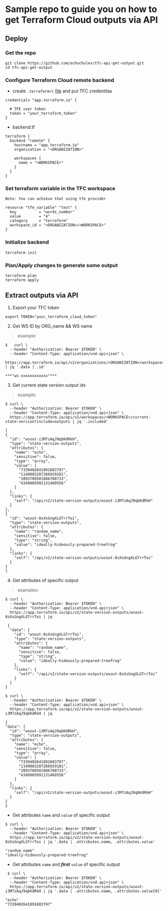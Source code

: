 # Sample repo to guide you on how to get Terraform Cloud outputs via API

## Deploy

### Get the repo

```
git clone https://github.com/achuchulev/tfc-api-get-output.git
cd tfc-api-get-output
```

### Configure Terraform Cloud remote backend

- create `.terraformrc` [file](https://www.terraform.io/docs/commands/cli-config.html) and put TFC credentilas

```
credentials "app.terraform.io" {
  
  # TFE user token
  token = "your_terraform_token"
}
```

- backend.tf

```
terraform {
  backend "remote" {
    hostname = "app.terraform.io"
    organization = "<ORGANIZATION>"

    workspaces {
      name = "<WORKSPACE>"
    }
  }
}
```

### Set terraform variable in the TFC workspace

```
Note: You can achieve that using tfe provider

resource "tfe_variable" "test" {
  key          = "words_number"
  value        = "4"
  category     = "terraform"
  workspace_id = "<ORGANIZATION>/<WORKSPACE>"
}
```

### Initialize backend

```
terraform init
```

### Plan/Apply changes to generate some output

```
terraform plan
terraform apply
```

## Extract outputs via API

1. Export your TFC token

```
export TOKEN="your_terraform_cloud_token"
```

2.	Get WS ID by ORG_name && WS name

> example:

```
$	curl \
  --header "Authorization: Bearer $TOKEN" \
  --header "Content-Type: application/vnd.api+json" \
  https://app.terraform.io/api/v2/organizations/<ORGANIZATION>/workspaces/<WORKSPACE> | jq '.data | .id'
```

```
***"ws-xxxxxxxxxxxx"***
```
	
3. Get current state version output ids

  > example:
  
  ```
  $ curl \
    --header "Authorization: Bearer $TOKEN" \
    --header "Content-Type: application/vnd.api+json" \
    https://app.terraform.io/api/v2/workspaces/<WORKSPACE>/current-state-version?include=outputs | jq '.included'
  ```
  
  ```
[
  {
    "id": "wsout-i3M7zAqJ9qbKdRkH",
    "type": "state-version-outputs",
    "attributes": {
      "name": "echo",
      "sensitive": false,
      "type": "array",
      "value": [
        "7339402641891683797",
        "1149883287266929181",
        "2093789501086708733",
        "4349865991131460556"
      ]
    },
    "links": {
      "self": "/api/v2/state-version-outputs/wsout-i3M7zAqJ9qbKdRkH"
    }
  },
  {
    "id": "wsout-8sXsGngXLGTrrToi",
    "type": "state-version-outputs",
    "attributes": {
      "name": "random_name",
      "sensitive": false,
      "type": "string",
      "value": "ideally-hideously-prepared-treefrog"
    },
    "links": {
      "self": "/api/v2/state-version-outputs/wsout-8sXsGngXLGTrrToi"
    }
  }
]
  ```
  
4. Get attributes of specific output
   
  > examples:
  
  ```
  $ curl \
    --header "Authorization: Bearer $TOKEN" \
    --header "Content-Type: application/vnd.api+json" \
    https://app.terraform.io/api/v2/state-version-outputs/wsout-8sXsGngXLGTrrToi | jq
  ```
  
  ```
   {
    "data": {
      "id": "wsout-8sXsGngXLGTrrToi",
      "type": "state-version-outputs",
      "attributes": {
        "name": "random_name",
        "sensitive": false,
        "type": "string",
        "value": "ideally-hideously-prepared-treefrog"
      },
      "links": {
        "self": "/api/v2/state-version-outputs/wsout-8sXsGngXLGTrrToi"
      }
    }
  }
  ```
  
  ```
  $ curl \
    --header "Authorization: Bearer $TOKEN" \
    --header "Content-Type: application/vnd.api+json" \
    https://app.terraform.io/api/v2/state-version-outputs/wsout-i3M7zAqJ9qbKdRkH | jq
  ```
  
  ```
{
  "data": {
    "id": "wsout-i3M7zAqJ9qbKdRkH",
    "type": "state-version-outputs",
    "attributes": {
      "name": "echo",
      "sensitive": false,
      "type": "array",
      "value": [
        "7339402641891683797",
        "1149883287266929181",
        "2093789501086708733",
        "4349865991131460556"
      ]
    },
    "links": {
      "self": "/api/v2/state-version-outputs/wsout-i3M7zAqJ9qbKdRkH"
    }
  }
}
  ```
  
  - Get attributes `name` and `value` of specific output
  
  ```
  $ curl \
    --header "Authorization: Bearer $TOKEN" \
    --header "Content-Type: application/vnd.api+json" \
    https://app.terraform.io/api/v2/state-version-outputs/wsout-8sXsGngXLGTrrToi | jq '.data | .attributes.name, .attributes.value'
  ```
  
  ```
  "random_name"
  "ideally-hideously-prepared-treefrog"
  ```
  
  - Get attributes `name` and ***first*** `value` of specific output
  
  ```
   $ curl \
    --header "Authorization: Bearer $TOKEN" \
    --header "Content-Type: application/vnd.api+json" \ 
    https://app.terraform.io/api/v2/state-version-outputs/wsout-i3M7zAqJ9qbKdRkH | jq '.data | .attributes.name, .attributes.value[0]'
  ```
  
  ```
  "echo"
  "7339402641891683797"
  ```
  
